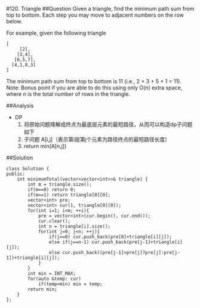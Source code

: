 #120. Triangle
##Question
Given a triangle, find the minimum path sum from top to bottom. Each step you may move to adjacent numbers on the row below.

For example, given the following triangle
```
[
     [2],
    [3,4],
   [6,5,7],
  [4,1,8,3]
]
```
The minimum path sum from top to bottom is 11 (i.e., 2 + 3 + 5 + 1 = 11).
Note:
Bonus point if you are able to do this using only O(n) extra space, where n is the total number of rows in the triangle.

##Analysis
* DP
	1. 将原始问题降解成终点为最底层元素的最短路径，从而可以构造dp子问题如下
	2. 子问题 A[i,j]（表示第i层第j个元素为路径终点的最短路径长度）
	3. return min(A[n,j])

##Solution
```
class Solution {
public:
    int minimumTotal(vector<vector<int>>& triangle) {
        int m = triangle.size();
        if(m==0) return 0;
        if(m==1) return triangle[0][0];
        vector<int> pre;
        vector<int> cur(1, triangle[0][0]);
        for(int i=1; i<m; ++i){
            pre = vector<int>(cur.begin(), cur.end());
            cur.clear();
            int n = triangle[i].size();
            for(int j=0; j<n; ++j){
                if(j==0) cur.push_back(pre[0]+triangle[i][j]);
                else if(j==n-1) cur.push_back(pre[j-1]+triangle[i][j]);
                else cur.push_back((pre[j-1]>pre[j]?pre[j]:pre[j-1])+triangle[i][j]);
            }
        }
        int min = INT_MAX;
        for(auto &temp: cur)
            if(temp<min) min = temp;
        return min;
    }
};
```